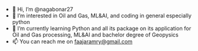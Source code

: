 - 👋 Hi, I’m @nagabonar27
- 👀 I’m interested in Oil and Gas, ML&AI, and coding in general especially python
- 🌱 I’m currently learning Python and all its package on its application for Oil and Gas processing, ML&AI and bachelor degree of Geopysics
- 📫 You can reach me on faajaramry@gmail.com

<!---
nagabonar27/nagabonar27 is a ✨ special ✨ repository because its `README.md` (this file) appears on your GitHub profile.
You can click the Preview link to take a look at your changes.
--->
